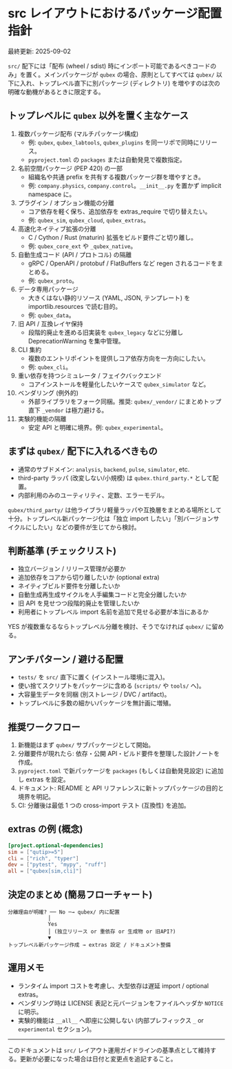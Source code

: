 # src レイアウトにおけるパッケージ配置指針

最終更新: 2025-09-02

`src/` 配下には「配布 (wheel / sdist) 時にインポート可能であるべきコードのみ」を置く。メインパッケージが `qubex` の場合、原則としてすべては `qubex/` 以下に入れ、トップレベル直下に別パッケージ (ディレクトリ) を増やすのは次の明確な動機があるときに限定する。

## トップレベルに `qubex` 以外を置く主なケース

1. 複数パッケージ配布 (マルチパッケージ構成)
	- 例: `qubex`, `qubex_labtools`, `qubex_plugins` を同一リポで同時にリリース。
	- `pyproject.toml` の `packages` または自動発見で複数指定。
2. 名前空間パッケージ (PEP 420) の一部
	- 組織名や共通 prefix を共有する複数パッケージ群を増やすとき。
	- 例: `company.physics`, `company.control`。`__init__.py` を置かず implicit namespace に。
3. プラグイン / オプション機能の分離
	- コア依存を軽く保ち、追加依存を extras_require で切り替えたい。
	- 例: `qubex_sim`, `qubex_cloud`, `qubex_extras`。
4. 高速化ネイティブ拡張の分離
	- C / Cython / Rust (maturin) 拡張をビルド要件ごと切り離し。
	- 例: `qubex_core_ext` や `_qubex_native`。
5. 自動生成コード (API / プロトコル) の隔離
	- gRPC / OpenAPI / protobuf / FlatBuffers など regen されるコードをまとめる。
	- 例: `qubex_proto`。
6. データ専用パッケージ
	- 大きくはない静的リソース (YAML, JSON, テンプレート) を importlib.resources で読む目的。
	- 例: `qubex_data`。
7. 旧 API / 互換レイヤ保持
	- 段階的廃止を進める旧実装を `qubex_legacy` などに分離し DeprecationWarning を集中管理。
8. CLI 集約
	- 複数のエントリポイントを提供しコア依存方向を一方向にしたい。
	- 例: `qubex_cli`。
9. 重い依存を持つシミュレータ / フェイクバックエンド
	- コアインストールを軽量化したいケースで `qubex_simulator` など。
10. ベンダリング (例外的)
	- 外部ライブラリをフォーク同梱。推奨: `qubex/_vendor/` にまとめトップ直下 `_vendor` は極力避ける。
11. 実験的機能の隔離
	- 安定 API と明確に境界。例: `qubex_experimental`。

## まずは `qubex/` 配下に入れるべきもの

- 通常のサブドメイン: `analysis`, `backend`, `pulse`, `simulator`, etc.
- third-party ラッパ (改変しない/小規模) は `qubex.third_party.*` として配置。
- 内部利用のみのユーティリティ、定数、エラーモデル。

`qubex/third_party/` は他ライブラリ軽量ラッパや互換層をまとめる場所として十分。トップレベル新パッケージ化は「独立 import したい」「別バージョンサイクルにしたい」などの要件が生じてから検討。

## 判断基準 (チェックリスト)

- 独立バージョン / リリース管理が必要か
- 追加依存をコアから切り離したいか (optional extra)
- ネイティブビルド要件を分離したいか
- 自動生成再生成サイクルを人手編集コードと完全分離したいか
- 旧 API を見せつつ段階的廃止を管理したいか
- 利用者にトップレベル import 名前を追加で見せる必要が本当にあるか

YES が複数重なるならトップレベル分離を検討、そうでなければ `qubex/` に留める。

## アンチパターン / 避ける配置

- `tests/` を `src/` 直下に置く (インストール環境に混入)。
- 使い捨てスクリプトをパッケージに含める (`scripts/` や `tools/` へ)。
- 大容量生データを同梱 (別ストレージ / DVC / artifact)。
- トップレベルに多数の細かいパッケージを無計画に増殖。

## 推奨ワークフロー

1. 新機能はまず `qubex/` サブパッケージとして開始。
2. 分離要件が現れたら: 依存・公開 API・ビルド要件を整理した設計ノートを作成。
3. `pyproject.toml` で新パッケージを `packages` (もしくは自動発見設定) に追加し extras を設定。
4. ドキュメント: README と API リファレンスに新トップパッケージの目的と境界を明記。
5. CI: 分離後は最低 1 つの cross-import テスト (互換性) を追加。

## extras の例 (概念)

```toml
[project.optional-dependencies]
sim = ["qutip>=5"]
cli = ["rich", "typer"]
dev = ["pytest", "mypy", "ruff"]
all = ["qubex[sim,cli]"]
```

## 決定のまとめ (簡易フローチャート)

```
分離理由が明確? ── No ─→ qubex/ 内に配置
			 │
			 Yes
			 │ (独立リリース or 重依存 or 生成物 or 旧API?)
			 ▼
トップレベル新パッケージ作成 → extras 設定 / ドキュメント整備
```

## 運用メモ

- ランタイム import コストを考慮し、大型依存は遅延 import / optional extras。
- ベンダリング時は LICENSE 表記と元バージョンをファイルヘッダか `NOTICE` に明示。
- 実験的機能は `__all__` へ即座に公開しない (内部プレフィックス `_` or `experimental` セクション)。

---

このドキュメントは `src/` レイアウト運用ガイドラインの基準点として維持する。更新が必要になった場合は日付と変更点を追記すること。

